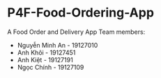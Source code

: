 # P4F-Food-Ordering-App
 A Food Order and Delivery App
Team members:
- Nguyễn Minh An - 19127010
- Anh Khôi - 19127451
- Anh Kiệt - 19127191
- Ngọc Chính - 19127109
